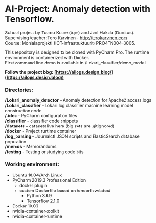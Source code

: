 # AI-Project: Anomaly detection with Tensorflow.

School project by Tuomo Kuure (tqre) and Joni Hakala (Dunttus).  
Supervising teacher: Tero Karvinen - http://terokarvinen.com  
Course: Monialaprojekti (ICT-infrastruktuurit) PRO4TN004-3005. 

This repository is designed to be cloned with PyCharm Pro. The runtime environment is containerized with Docker.  
First command line demo is available in /Lokari_classifier/demo_model

**Follow the project blog: [https://ailogs.design.blog/](https://ailogs.design.blog/)**

### Directories:  
**/Lokari_anomaly_detector** - Anomaly detection for Apache2 access.logs \
**/Lokari_classifier** - Lokari log classifier machine learning model construction code \
**/.idea** - PyCharm configuration files \
**/classifier** - classifier code snippets \
**/datasets** - datasets live here (big sets are .gitignored) \
**/docker** - Project runtime container \
**/log_parsing** - Journalctl JSON scripts and ElasticSearch database population \
**/memos** - Memorandums \
**/testing** - Testing or studying code bits

### Working environment:
* Ubuntu 18.04/Arch Linux
* PyCharm 2019.3 Professional Edition
  * docker plugin  
  * custom Dockerfile based on tensorflow:latest
    * Python 3.6.9
    * Tensorflow 2.1.0
* Docker 19.03  
* nvidia-container-toolkit 
* nvidia-container-runtime

